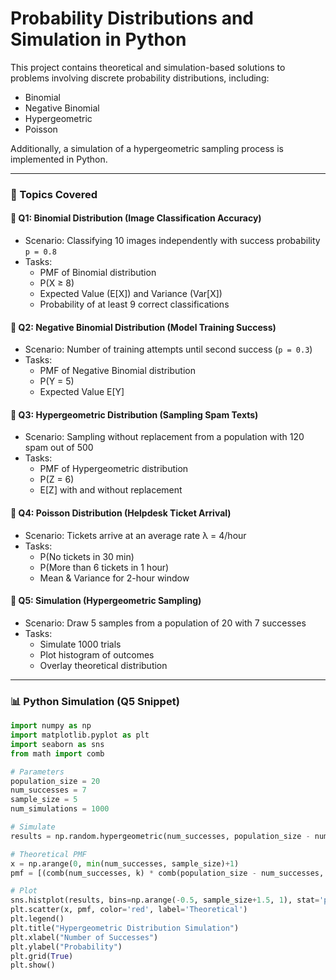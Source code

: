 # Probability Distributions and Simulation in Python

This project contains theoretical and simulation-based solutions to problems involving discrete probability distributions, including:
- Binomial
- Negative Binomial
- Hypergeometric
- Poisson

Additionally, a simulation of a hypergeometric sampling process is implemented in Python.

---

### 🧠 Topics Covered

#### 📌 Q1: Binomial Distribution (Image Classification Accuracy)
- Scenario: Classifying 10 images independently with success probability `p = 0.8`
- Tasks:
  - PMF of Binomial distribution
  - P(X ≥ 8)
  - Expected Value (E[X]) and Variance (Var[X])
  - Probability of at least 9 correct classifications

#### 📌 Q2: Negative Binomial Distribution (Model Training Success)
- Scenario: Number of training attempts until second success (`p = 0.3`)
- Tasks:
  - PMF of Negative Binomial distribution
  - P(Y = 5)
  - Expected Value E[Y]

#### 📌 Q3: Hypergeometric Distribution (Sampling Spam Texts)
- Scenario: Sampling without replacement from a population with 120 spam out of 500
- Tasks:
  - PMF of Hypergeometric distribution
  - P(Z = 6)
  - E[Z] with and without replacement

#### 📌 Q4: Poisson Distribution (Helpdesk Ticket Arrival)
- Scenario: Tickets arrive at an average rate λ = 4/hour
- Tasks:
  - P(No tickets in 30 min)
  - P(More than 6 tickets in 1 hour)
  - Mean & Variance for 2-hour window

#### 📌 Q5: Simulation (Hypergeometric Sampling)
- Scenario: Draw 5 samples from a population of 20 with 7 successes
- Tasks:
  - Simulate 1000 trials
  - Plot histogram of outcomes
  - Overlay theoretical distribution

---

### 📊 Python Simulation (Q5 Snippet)
```python
import numpy as np
import matplotlib.pyplot as plt
import seaborn as sns
from math import comb

# Parameters
population_size = 20
num_successes = 7
sample_size = 5
num_simulations = 1000

# Simulate
results = np.random.hypergeometric(num_successes, population_size - num_successes, sample_size, num_simulations)

# Theoretical PMF
x = np.arange(0, min(num_successes, sample_size)+1)
pmf = [(comb(num_successes, k) * comb(population_size - num_successes, sample_size - k)) / comb(population_size, sample_size) for k in x]

# Plot
sns.histplot(results, bins=np.arange(-0.5, sample_size+1.5, 1), stat='probability', label='Simulation')
plt.scatter(x, pmf, color='red', label='Theoretical')
plt.legend()
plt.title("Hypergeometric Distribution Simulation")
plt.xlabel("Number of Successes")
plt.ylabel("Probability")
plt.grid(True)
plt.show()
